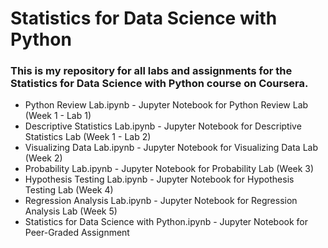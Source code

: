 # Statistics for Data Science with Python
### This is my repository for all labs and assignments for the Statistics for Data Science with Python course on Coursera.

- Python Review Lab.ipynb - Jupyter Notebook for Python Review Lab (Week 1 - Lab 1)
- Descriptive Statistics Lab.ipynb - Jupyter Notebook for Descriptive Statistics Lab (Week 1 - Lab 2)
- Visualizing Data Lab.ipynb - Jupyter Notebook for Visualizing Data Lab (Week 2)
- Probability Lab.ipynb - Jupyter Notebook for Probability Lab (Week 3)
- Hypothesis Testing Lab.ipynb - Jupyter Notebook for Hypothesis Testing Lab (Week 4)
- Regression Analysis Lab.ipynb - Jupyter Notebook for Regression Analysis Lab (Week 5)
- Statistics for Data Science with Python.ipynb - Jupyter Notebook for Peer-Graded Assignment
